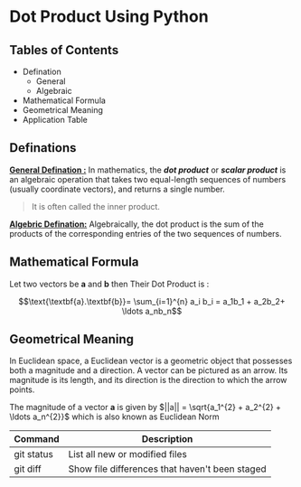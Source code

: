 # Dot Product Using Python

## Tables of Contents

- Defination
  - General
  - Algebraic
- Mathematical Formula
- Geometrical Meaning
- Application Table


## Definations
<ins>**General Defination :**</ins> In mathematics, the __*dot product*__ or __*scalar product*__ is an algebraic operation that takes two equal-length sequences of numbers (usually coordinate vectors), and returns a single number.

>It is often called the inner product.

<ins>**Algebric Defination:**</ins> Algebraically, the dot product is the sum of the products of the corresponding entries of the two sequences of numbers.

## Mathematical Formula
Let two vectors be **a** and **b** then Their Dot Product is :

$$\text{\textbf{a}.\textbf{b}}= \sum_{i=1}^{n} a_i  b_i = a_1b_1 + a_2b_2+ \ldots a_nb_n$$

## Geometrical Meaning
In Euclidean space, a Euclidean vector is a geometric object that possesses both a magnitude and a direction. A vector can be pictured as an arrow. Its magnitude is its length, and its direction is the direction to which the arrow points.

The magnitude of a vector **a** is given by $||a|| = \sqrt{a_1^{2} + a_2^{2} + \ldots a_n^{2}}$ which is also known as Euclidean Norm


| Command | Description |
| --- | --- |
| git status | List all new or modified files |
| git diff | Show file differences that haven't been staged |











